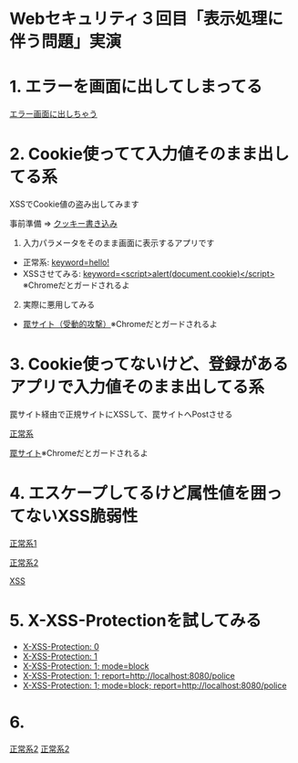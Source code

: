 # Webセキュリティ３回目「表示処理に伴う問題」実演

# 1. エラーを画面に出してしまってる

[エラー画面に出しちゃう](./keyword)

# 2. Cookie使ってて入力値そのまま出してる系

XSSでCookie値の盗み出してみます

事前準備 => [クッキー書き込み](./writeCookie)

1. 入力パラメータをそのまま画面に表示するアプリです
- 正常系: [keyword=hello!](./keyword?keyword=hello!)
- XSSさせてみる: [keyword=&lt;script&gt;alert(document.cookie)&lt;/script&gt;](./keyword?keyword=<script>alert(document.cookie)</script>)
※Chromeだとガードされるよ

2. 実際に悪用してみる

- [罠サイト（受動的攻撃）](http://trap:8080/trap/keywordRanding)※Chromeだとガードされるよ

# 3. Cookie使ってないけど、登録があるアプリで入力値そのまま出してる系

罠サイト経由で正規サイトにXSSして、罠サイトへPostさせる

[正常系](./nandemoya)

[罠サイト](http://trap:8080/trap/nandemoyaRanding)※Chromeだとガードされるよ

# 4. エスケープしてるけど属性値を囲ってないXSS脆弱性

[正常系1](./attr?text=text)

[正常系2](./attr?text=<">')

[XSS](./attr?text=text+onmouseover%3Dalert(document.cookie))

# 5. X-XSS-Protectionを試してみる

- [X-XSS-Protection: 0](./xssProtection_0?keyword=<script>alert(document.cookie)</script>)
- [X-XSS-Protection: 1](./xssProtection_1?keyword=<script>alert(document.cookie)</script>)
- [X-XSS-Protection: 1; mode=block](./xssProtection_1block?keyword=<script>alert(document.cookie)</script>)
- [X-XSS-Protection: 1; report=http://localhost:8080/police](./xssProtection_1report?keyword=<script>alert(document.cookie)</script>)
- [X-XSS-Protection: 1; mode=block; report=http://localhost:8080/police](./xssProtection_1blockReport?keyword=<script>alert(document.cookie)</script>)

# 6. 

<a href="./other?message=hello&url=https://google.co.jp">正常系2</a>
<a href="./other?message=');alert(document.cookie)//&url=">正常系2</a>